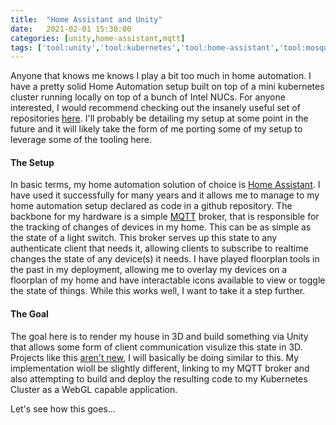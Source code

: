 ```yaml
---
title:  "Home Assistant and Unity"
date:   2021-02-01 15:30:00
categories: [unity,home-assistant,mqtt]
tags: ['tool:unity','tool:kubernetes','tool:home-assistant','tool:mosquitto','language:C#','language:javascript','tool:docker']
---
```


Anyone that knows me knows I play a bit too much in home automation.  I have a pretty solid Home Automation setup built on top of a mini kubernetes cluster running locally on top of a bunch of Intel NUCs.  For anyone interested, I would recommend checking out the insanely useful set of repositories [here](https://github.com/k8s-at-home).  I'll probably be detailing my setup at some point in the future and it will likely take the form of me porting some of my setup to leverage some of the tooling here.  

#### **The Setup**
In basic terms, my home automation solution of choice is [Home Assistant](https://www.home-assistant.io/). I have used it successfully for many years and it allows me to manage to my home automation setup declared as code in a github repository.  The backbone for my hardware is a simple [MQTT](https://mosquitto.org/) broker, that is responsible for the tracking of changes of devices in my home. This can be as simple as the state of a light switch. This broker serves up this state to any authenticate client that needs it, allowing clients to subscribe to realtime changes the state of any device(s) it needs.  I have played floorplan tools in the past in my deployment, allowing me to overlay my devices on a floorplan of my home and have interactable icons available to view or toggle the state of things.  While this works well, I want to take it a step further.  

#### **The Goal**
The goal here is to render my house in 3D and build something via Unity that allows some form of client communication visulize this state in 3D.  Projects like this [aren't new](https://community.home-assistant.io/t/3d-floorplan-using-lovelace-picture-elements-card/123357), I will basically be doing similar to this.  My implementation wioll be slightly different, linking to my MQTT broker and also attempting to build and deploy the resulting code to my Kubernetes Cluster as a WebGL capable application.

Let's see how this goes...